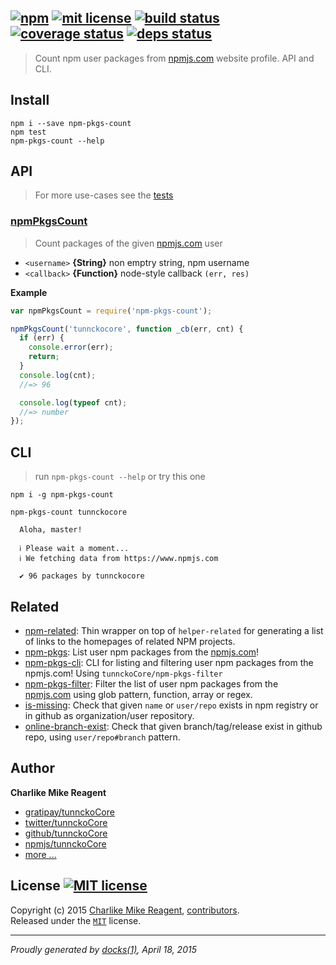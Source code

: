 ## [![npm][npmjs-img]][npmjs-url] [![mit license][license-img]][license-url] [![build status][travis-img]][travis-url] [![coverage status][coveralls-img]][coveralls-url] [![deps status][daviddm-img]][daviddm-url]

> Count npm user packages from [npmjs.com](http://npm.im) website profile. API and CLI.

## Install
```
npm i --save npm-pkgs-count
npm test
npm-pkgs-count --help
```


## API
> For more use-cases see the [tests](./test.js)

### [npmPkgsCount](./index.js#L41)
> Count packages of the given [npmjs.com](http://npm.im) user

- `<username>` **{String}**  non emptry string, npm username
- `<callback>` **{Function}** node-style callback `(err, res)`

**Example**
```js
var npmPkgsCount = require('npm-pkgs-count');

npmPkgsCount('tunnckocore', function _cb(err, cnt) {
  if (err) {
    console.error(err);
    return;
  }
  console.log(cnt);
  //=> 96

  console.log(typeof cnt);
  //=> number
});
```


## CLI
> run `npm-pkgs-count --help` or try this one

```
npm i -g npm-pkgs-count

npm-pkgs-count tunnckocore

  Aloha, master!

  ℹ Please wait a moment...
  ℹ We fetching data from https://www.npmjs.com

  ✔ 96 packages by tunnckocore

```

## Related
- [npm-related](https://github.com/tunnckoCore/npm-related): Thin wrapper on top of `helper-related` for generating a list of links to the homepages of related NPM projects.
- [npm-pkgs](https://github.com/tunnckoCore/npm-pkgs): List user npm packages from the [npmjs.com](http://npm.im)!
- [npm-pkgs-cli](https://github.com/tunnckoCore/npm-pkgs-cli): CLI for listing and filtering user npm packages from the npmjs.com! Using `tunnckoCore/npm-pkgs-filter`
- [npm-pkgs-filter](https://github.com/tunnckoCore/npm-pkgs-filter): Filter the list of user npm packages from the [npmjs.com](https://npmjs.com) using glob pattern, function, array or regex.
- [is-missing](https://github.com/tunnckoCore/is-missing): Check that given `name` or `user/repo` exists in npm registry or in github as organization/user repository.
- [online-branch-exist](https://github.com/tunnckoCore/online-branch-exist): Check that given branch/tag/release exist in github repo, using `user/repo#branch` pattern.


## Author
**Charlike Mike Reagent**
+ [gratipay/tunnckoCore][author-gratipay]
+ [twitter/tunnckoCore][author-twitter]
+ [github/tunnckoCore][author-github]
+ [npmjs/tunnckoCore][author-npmjs]
+ [more ...][contrib-more]


## License [![MIT license][license-img]][license-url]
Copyright (c) 2015 [Charlike Mike Reagent][contrib-more], [contributors][contrib-graf].  
Released under the [`MIT`][license-url] license.


[npmjs-url]: http://npm.im/npm-pkgs-count
[npmjs-img]: https://img.shields.io/npm/v/npm-pkgs-count.svg?style=flat&label=npm-pkgs-count

[coveralls-url]: https://coveralls.io/r/tunnckoCore/npm-pkgs-count?branch=master
[coveralls-img]: https://img.shields.io/coveralls/tunnckoCore/npm-pkgs-count.svg?style=flat

[license-url]: https://github.com/tunnckoCore/npm-pkgs-count/blob/master/license.md
[license-img]: https://img.shields.io/badge/license-MIT-blue.svg?style=flat

[travis-url]: https://travis-ci.org/tunnckoCore/npm-pkgs-count
[travis-img]: https://img.shields.io/travis/tunnckoCore/npm-pkgs-count.svg?style=flat

[daviddm-url]: https://david-dm.org/tunnckoCore/npm-pkgs-count
[daviddm-img]: https://img.shields.io/david/tunnckoCore/npm-pkgs-count.svg?style=flat

[author-gratipay]: https://gratipay.com/tunnckoCore
[author-twitter]: https://twitter.com/tunnckoCore
[author-github]: https://github.com/tunnckoCore
[author-npmjs]: https://npmjs.org/~tunnckocore

[contrib-more]: http://j.mp/1stW47C
[contrib-graf]: https://github.com/tunnckoCore/npm-pkgs-count/graphs/contributors

***

_Proudly generated by [docks(1)](https://github.com/tunnckoCore), April 18, 2015_
